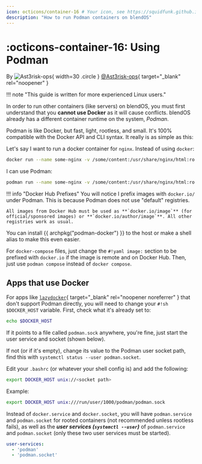 ```yaml
---
icon: octicons/container-16 # Your icon, see https://squidfunk.github.io/mkdocs-material/reference/icons-emojis/
description: "How to run Podman containers on blendOS"
---
```


<!-- The top-level header *must* look like this (uses the same icon defined in the frontmatter)-->

# :octicons-container-16: Using Podman

By ![Ast3risk-ops](https://github.com/Ast3risk-ops.png){ width=30 .circle } [@Ast3risk-ops](https://asterisk.lol){ target="_blank" rel="noopener" }

<!-- you can also paste a gitlab.com, blendOS gitlab, bitbucket or 𝕏 profile link here, or make a Markdown link of this format:

[@Your_Username](link-to-site-or-profile)

The image can also be a local one, store it in docs/assets/img/guides

![Your Profile Picture](../assets/img/guides/your_picture.png)

-->

!!! note "This guide is written for more experienced Linux users."

In order to run other containers (like servers) on blendOS, you must first understand that you **cannot use Docker** as it will cause conflicts. blendOS already has a different container runtime on the system, *Podman*.

Podman is like Docker, but fast, light, rootless, and small. It's 100% compatible with the Docker API and CLI syntax. It really is as simple as this:

Let's say I want to run a docker container for `nginx`. Instead of using `docker`:

```sh
docker run --name some-nginx -v /some/content:/usr/share/nginx/html:ro -d -p 8080:80 nginx
```

I can use Podman:

```sh
podman run --name some-nginx -v /some/content:/usr/share/nginx/html:ro -d -p 8080:80 docker.io/nginx
```

!!! info "Docker Hub Prefixes"
    You will notice I prefix images with `docker.io/` under Podman. This is because Podman does not use "default" registries. 
    
    All images from Docker Hub must be used as **`docker.io/image`** (for official/sponsored images) or **`docker.io/author/image`**. All other registries work as usual.

You can install {{ archpkg("podman-docker") }} to the host or make a shell alias to make this even easier.

For `docker-compose` files, just change the `#!yaml image:` section to be prefixed with `docker.io` if the image is remote and on Docker Hub. Then, just use `podman compose` instead of `docker compose`.

## Apps that use Docker

For apps like [`lazydocker`](https://github.com/jesseduffield/lazydocker){ target="_blank" rel="noopener noreferrer" } that don't support Podman directly, you will need to change your `#!sh $DOCKER_HOST` variable. First, check what it's already set to:

```sh
echo $DOCKER_HOST
```

If it points to a file called `podman.sock` anywhere, you're fine, just start the user service and socket (shown below).

If not (or if it's empty), change its value to the Podman user socket path, find this with `systemctl status --user podman.socket`.

Edit your `.bashrc` (or whatever your shell config is) and add the following:

```sh title=".bashrc"
export DOCKER_HOST unix://<socket path>
```

Example:

```sh title=".bashrc"
export DOCKER_HOST unix:///run/user/1000/podman/podman.sock
```

Instead of `docker.service` and `docker.socket`, you will have `podman.service` and `podman.socket` for rooted containers (not recommended unless rootless fails), as well as the ***user services (`systemctl --user`)*** of `podman.service` and `podman.socket` (only these two user services must be started).

```yaml title="system.yaml"
user-services:
  - 'podman'
  - 'podman.socket'
```
